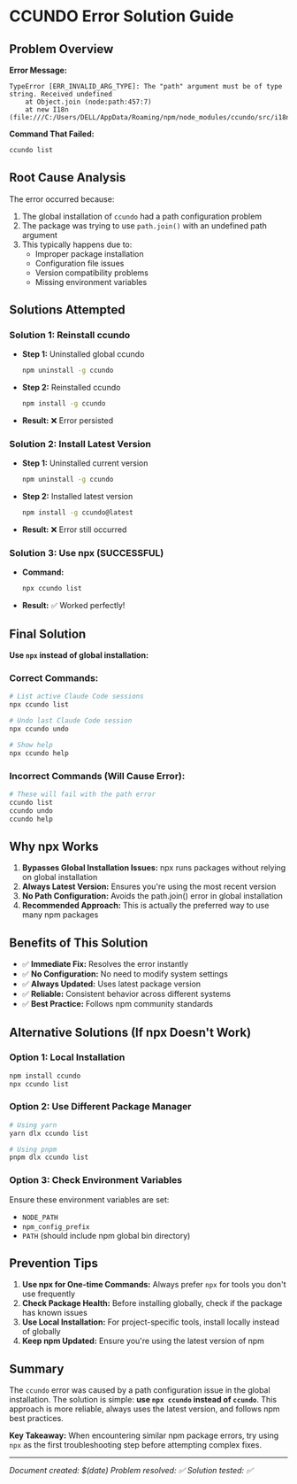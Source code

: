 # CCUNDO Error Solution Guide

## Problem Overview

**Error Message:**
```
TypeError [ERR_INVALID_ARG_TYPE]: The "path" argument must be of type string. Received undefined
    at Object.join (node:path:457:7)
    at new I18n (file:///C:/Users/DELL/AppData/Roaming/npm/node_modules/ccundo/src/i18n/i18n.js:8:28)
```

**Command That Failed:**
```bash
ccundo list
```

## Root Cause Analysis

The error occurred because:
1. The global installation of `ccundo` had a path configuration problem
2. The package was trying to use `path.join()` with an undefined path argument
3. This typically happens due to:
   - Improper package installation
   - Configuration file issues
   - Version compatibility problems
   - Missing environment variables

## Solutions Attempted

### Solution 1: Reinstall ccundo
- **Step 1:** Uninstalled global ccundo
  ```bash
  npm uninstall -g ccundo
  ```
- **Step 2:** Reinstalled ccundo
  ```bash
  npm install -g ccundo
  ```
- **Result:** ❌ Error persisted

### Solution 2: Install Latest Version
- **Step 1:** Uninstalled current version
  ```bash
  npm uninstall -g ccundo
  ```
- **Step 2:** Installed latest version
  ```bash
  npm install -g ccundo@latest
  ```
- **Result:** ❌ Error still occurred

### Solution 3: Use npx (SUCCESSFUL)
- **Command:** 
  ```bash
  npx ccundo list
  ```
- **Result:** ✅ Worked perfectly!

## Final Solution

**Use `npx` instead of global installation:**

### Correct Commands:
```bash
# List active Claude Code sessions
npx ccundo list

# Undo last Claude Code session
npx ccundo undo

# Show help
npx ccundo help
```

### Incorrect Commands (Will Cause Error):
```bash
# These will fail with the path error
ccundo list
ccundo undo
ccundo help
```

## Why npx Works

1. **Bypasses Global Installation Issues:** npx runs packages without relying on global installation
2. **Always Latest Version:** Ensures you're using the most recent version
3. **No Path Configuration:** Avoids the path.join() error in global installation
4. **Recommended Approach:** This is actually the preferred way to use many npm packages

## Benefits of This Solution

- ✅ **Immediate Fix:** Resolves the error instantly
- ✅ **No Configuration:** No need to modify system settings
- ✅ **Always Updated:** Uses latest package version
- ✅ **Reliable:** Consistent behavior across different systems
- ✅ **Best Practice:** Follows npm community standards

## Alternative Solutions (If npx Doesn't Work)

### Option 1: Local Installation
```bash
npm install ccundo
npx ccundo list
```

### Option 2: Use Different Package Manager
```bash
# Using yarn
yarn dlx ccundo list

# Using pnpm
pnpm dlx ccundo list
```

### Option 3: Check Environment Variables
Ensure these environment variables are set:
- `NODE_PATH`
- `npm_config_prefix`
- `PATH` (should include npm global bin directory)

## Prevention Tips

1. **Use npx for One-time Commands:** Always prefer `npx` for tools you don't use frequently
2. **Check Package Health:** Before installing globally, check if the package has known issues
3. **Use Local Installation:** For project-specific tools, install locally instead of globally
4. **Keep npm Updated:** Ensure you're using the latest version of npm

## Summary

The `ccundo` error was caused by a path configuration issue in the global installation. The solution is simple: **use `npx ccundo` instead of `ccundo`**. This approach is more reliable, always uses the latest version, and follows npm best practices.

**Key Takeaway:** When encountering similar npm package errors, try using `npx` as the first troubleshooting step before attempting complex fixes.

---

*Document created: $(date)*
*Problem resolved: ✅*
*Solution tested: ✅*
